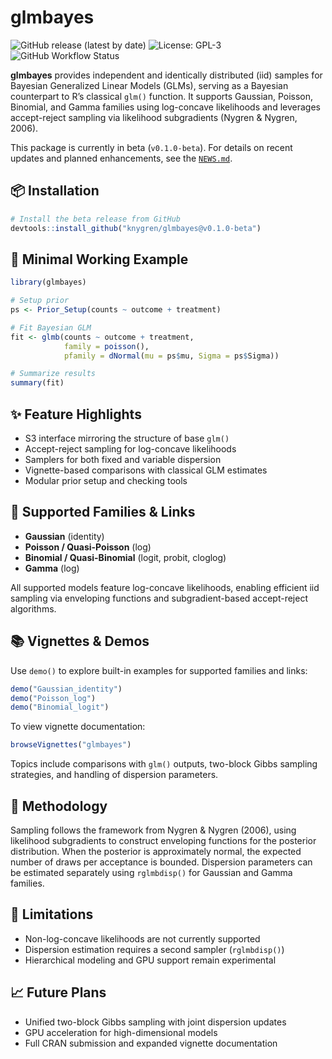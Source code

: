 # glmbayes

![GitHub release (latest by date)](https://img.shields.io/github/v/release/knygren/glmbayes?label=version)
![License: GPL-3](https://img.shields.io/badge/license-GPL--3-blue.svg)
![GitHub Workflow Status](https://img.shields.io/github/actions/workflow/status/knygren/glmbayes/R-CMD-check.yaml?label=R%20CMD%20Check)

**glmbayes** provides independent and identically distributed (iid) samples for Bayesian Generalized Linear Models (GLMs), serving as a Bayesian counterpart to R’s classical `glm()` function. It supports Gaussian, Poisson, Binomial, and Gamma families using log-concave likelihoods and leverages accept-reject sampling via likelihood subgradients (Nygren & Nygren, 2006).

This package is currently in beta (`v0.1.0-beta`). For details on recent updates and planned enhancements, see the [`NEWS.md`](https://github.com/knygren/glmbayes/blob/main/NEWS.md).

## 📦 Installation

```r
# Install the beta release from GitHub
devtools::install_github("knygren/glmbayes@v0.1.0-beta")
```

## 🧪 Minimal Working Example

```r
library(glmbayes)

# Setup prior
ps <- Prior_Setup(counts ~ outcome + treatment)

# Fit Bayesian GLM
fit <- glmb(counts ~ outcome + treatment,
            family = poisson(),
            pfamily = dNormal(mu = ps$mu, Sigma = ps$Sigma))

# Summarize results
summary(fit)
```

## ✨ Feature Highlights

- S3 interface mirroring the structure of base `glm()`
- Accept-reject sampling for log-concave likelihoods
- Samplers for both fixed and variable dispersion
- Vignette-based comparisons with classical GLM estimates
- Modular prior setup and checking tools

## 📘 Supported Families & Links

- **Gaussian** (identity)
- **Poisson / Quasi-Poisson** (log)
- **Binomial / Quasi-Binomial** (logit, probit, cloglog)
- **Gamma** (log)

All supported models feature log-concave likelihoods, enabling efficient iid sampling via enveloping functions and subgradient-based accept-reject algorithms.

## 📚 Vignettes & Demos

Use `demo()` to explore built-in examples for supported families and links:

```r
demo("Gaussian_identity")
demo("Poisson_log")
demo("Binomial_logit")
```

To view vignette documentation:

```r
browseVignettes("glmbayes")
```

Topics include comparisons with `glm()` outputs, two-block Gibbs sampling strategies, and handling of dispersion parameters.

## 🧠 Methodology

Sampling follows the framework from Nygren & Nygren (2006), using likelihood subgradients to construct enveloping functions for the posterior distribution. When the posterior is approximately normal, the expected number of draws per acceptance is bounded. Dispersion parameters can be estimated separately using `rglmbdisp()` for Gaussian and Gamma families.

## 🚧 Limitations

- Non-log-concave likelihoods are not currently supported
- Dispersion estimation requires a second sampler (`rglmbdisp()`)
- Hierarchical modeling and GPU support remain experimental

## 📈 Future Plans

- Unified two-block Gibbs sampling with joint dispersion updates
- GPU acceleration for high-dimensional models
- Full CRAN submission and expanded vignette documentation